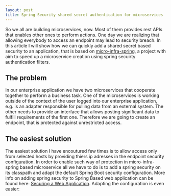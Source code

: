 ```yaml
---
layout: post
title: Spring Security shared secret authentication for microservices 
---
```


So we all are building microservices, now. Most of them provides rest APIs that enables other ones to perform actions. One day we are realizing that allowing everybody to access an endpoint may lead to security breach. In this article I will show how we can quickly add a shared secret based security to an application, that is based on [micro-infra-spring](https://github.com/4finance/micro-infra-spring "micro infra spring"), a project with aim to speed up a microservice creation using spring secuirty authentication filters.        

## The problem

In our enterprise application we have two microservices that cooperate together to perform a business task. One of the microservices is working outside of the context of the user logged into our enterprise application, e.g. is an adapter responsible for pulling data from an external system. The other needs to provide an interface that allows posting significant data to fulfill requirements of the first one. Therefore we are going to create an endpoint, that is protected against unrestricted access. 

## The easiest solution
The easiest solution I have encoutured few times is to allow access only from selected hosts by providing thiers ip adresses in the endpoint security configuration. In order to enable such way of protection in micro-infra-spring based microservice all we have to do is to add a spring security on its classpath and adapt the default Spring Boot security configuration. More info on adding spring security to Spring Based web application can be found here: [Securing a Web Application](https://spring.io/guides/gs/securing-web/ "Securing a Web Application"). Adapting the configuration is even easier:
